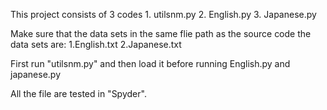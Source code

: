 This project consists of 3 codes 
		1. utilsnm.py
		2. English.py
		3. Japanese.py

Make sure that the data sets in the same flie path as the source code the data sets are:
		1.English.txt
		2.Japanese.txt

First run "utilsnm.py" and then load it before running English.py and japanese.py

All the file are tested in "Spyder". 
